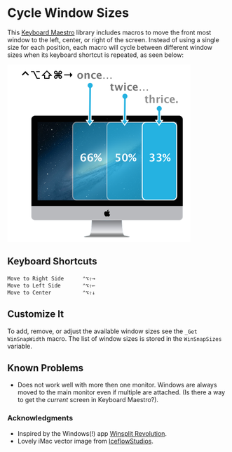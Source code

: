 Cycle Window Sizes
==================

This [Keyboard Maestro](http://www.keyboardmaestro.com/main/) library includes macros to move the front most window to the left, center, or right of the screen. Instead of using a single size for each position, each macro will cycle between different window sizes when its keyboard shortcut is repeated, as seen below:

![Use one shortcut to cycle through several sizes.](imac-sizes.png)



## Keyboard Shortcuts

    Move to Right Side      ⌃⌥⇧→
    Move to Left Side       ⌃⌥⇧←
    Move to Center          ⌃⌥⇧↓

## Customize It

To add, remove, or adjust the available window sizes see the `_Get WinSnapWidth` macro. The list of window sizes is stored in the `WinSnapSizes` variable.

## Known Problems

- Does not work well with more then one monitor. Windows are always moved to the main monitor even if multiple are attached. (Is there a way to get the _current_ screen in Keyboard Maestro?).

### Acknowledgments 

- Inspired by the Windows(!) app [Winsplit Revolution](http://winsplit-revolution.com). 
- Lovely iMac vector image from [IceflowStudios](http://www.iceflowstudios.com/2013/freebies/free-psd-2013-imac/).